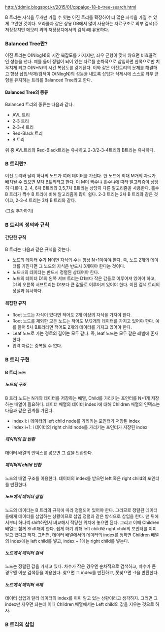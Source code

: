 http://ddmix.blogspot.kr/2015/01/cppalgo-18-b-tree-search.html

B 트리는 자식을 두개만 가질 수 잇는 이진 트리를 확장하여 더 많은 자식을 가질 수 있게 고안한 것이다. 오라클과 같은 상용 DB에서 많이 사용하는 자료구조로 외부 검색(주 저장장치인 메모리 외의 저장장치에서의 검색)에 유용하다. 

### Balanced Tree란?

이진 트리는 O(NlogN)의 시간 복잡도를 가지지만, 좌우 균형이 맞지 않으면 비효율적인 성능을 낸다. 예를 들어 정렬이 되어 있는 자료를 순차적으로 삽입하면 한쪽으로만 치우치게 되고 O(N*N)의 시간 복잡도를 갖게된다. 이와 같은 이진트리의 문제를 해결하고 항상 삽입/삭제/검색이 O(NlogN)의 성능을 내도록 삽입과 삭제시에 스스로 좌우 균형을 유지하는 트리를 Balanced Tree라고 한다. 

#### Balanced Tree의 종류

Balanced 트리의 종류는 다음과 같다.

- AVL 트리
- 2-3 트리
- 2-3-4 트리 
- Red-Black 트리
- B 트리

위 중 AVL트리와 Red-Black트리는 유사하고 2-3/2-3-4트리와 B트리는 유사하다. 

### B 트리란?

이진 트리와 달리 하나의 노드가 여러 데이터를 가진다. 한 노드에 최대 M개의 자료가 배치될 수 있으면 M차 B트리라고 한다. 이 M이 짝수냐 홀수냐에 따라 알고리즘이 상당히 다르다. 2, 4, 6차 B트리와 3,5,7차 B트리는 상당히 다른 알고리즘을 사용한다. 홀수 B 트리가 짝수 B 트리에 비해 알고리즘이 많이 쉽다. 2-3 트리는 2차 B 트리와 같은 것이고, 2-3-4 트리는 3차 B 트리와 같다. 

(그림 추가하기)

### B 트리의 정의와 규칙 

#### 간단한 규칙

B 트리는 다음과 같은 규칙을 갖는다. 

- 노드의 데이터 수가 N이면 자식의 수는 항상 N+1이여야 한다. 즉, 노드 2개의 데이터를 가진다면 그 노드의 자식은 반드시 3개여야 한다는 것이다. 
- 노드내의 데이터는 반드시 정렬된 상태여야 한다. 
- 노드의 데이터 D1의 왼쪽 서브 트리는 D1보다 작은 값들로 이루어져 있어야 하고, D1의 오른쪽 서브트리는 D1보다 큰 값들로 이루어져 있어야 한다. 이진 검색 트리의 성질과 유사하다. 

#### 복잡한 규칙

- Root 노드는 자식이 있다면 적어도 2개 이상의 자식을 가져야 한다. 
- Root 노드를 제외한 모든 노드는 적어도 M/2개의 데이터를 가지고 있어야 한다. 예를 들어 5차 B트리라면 적어도 2개의 데이터를 가지고 있어야 한다. 
- Leaf 노드로 가는 경로의 길이는 모두 같다. 즉, leaf 노드는 모두 같은 레벨에 존재한다. 
- 입력 자료는 중복될 수 없다. 

### B 트리 구현

#### B 트리 노드

##### 노드의 구조

B 트리 노드는 N개의 데이터를 저장하는 배열, Child를 가리키는 포인터를 N+1개 저장하는 배열이 필요하다. 데이터 배열의 데이터 index i에 대해 Children 배열의 인덱스는 다음과 같은 관계를 가진다. 

- index i: i 데이터의 left child node를 가리키는 포인터가 저장된 index
- index i+1: i 데이터의 right child node를 가리키는 포인터가 저장된 index

##### 데이터의 값 반환

데이터 배열의 인덱스를 넣으면 그 값을 반환한다. 

##### 데이터의 child 반환

노드의 배열 구조를 이용한다. 데이터의 index를 받으면 left 혹은 right child의 포인터를 반환한다. 

##### 노드에서 데이터 삽입

노드의 데이터는 B 트리의 규칙에 따라 정렬되어 있어야 한다. 그러므로 정렬된 데이터들에게 데이터를 삽입하는 상황이므로 삽입 정렬과 같은 방식으로 삽입을 한다. 맨 뒤에서부터 하나씩 shift하면서 비교해서 적당한 위치에 놓으면 된다. 그리고 이때 Children 배열도 함께 Shift해야 한다. 쉽게 하기 위해 left child와 right child의 포인터를 이미 알고 있다고 하자. 그러면, 데이터 배열에서의 데이터의 index를 정하면 Children 배열의 index에는 left child를 넣고, index + 1에는 right child를 넣는다. 

##### 노드에서 데이터 검색

노드는 정렬된 값을 가지고 있다. 차수가 작은 경우엔 순차적으로 검색하고, 차수가 큰 경우엔 이분 검색등을 이용한다. 찾으면 그 index를 반환하고, 못찾으면 -1을 반환한다. 

##### 노드에서 데이터 삭제

데이터 삽입과 달리 데이터의 index를 이미 알고 있는 상황이라고 생각하자. 그러면 그 index만 지우면 되는데 이때 Children 배열에서는 Left child의 값을 지우는 것으로 하자. 





### B 트리의 삽입 
